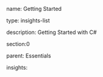 name: Getting Started

type: insights-list

description: Getting Started with C#

section:0

parent: Essentials

insights:
